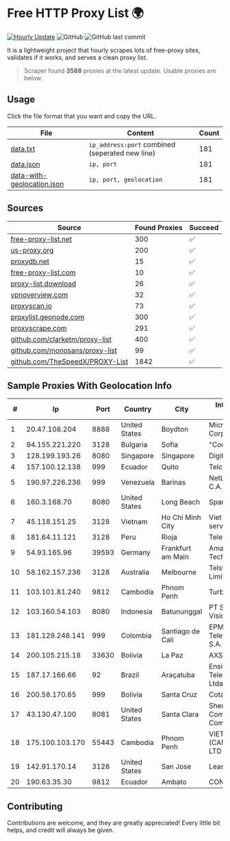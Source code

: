 
# Free HTTP Proxy List 🌍

[![Hourly Update](https://github.com/mertguvencli/http-proxy-list/actions/workflows/main.yml/badge.svg?branch=main)](https://github.com/mertguvencli/http-proxy-list/actions/workflows/main.yml)
![GitHub](https://img.shields.io/github/license/mertguvencli/http-proxy-list)
![GitHub last commit](https://img.shields.io/github/last-commit/mertguvencli/http-proxy-list)

It is a lightweight project that hourly scrapes lots of free-proxy sites, validates if it works, and serves a clean proxy list.


> Scraper found **3588** proxies at the latest update. Usable proxies are below.

## Usage

Click the file format that you want and copy the URL.


|File|Content|Count|
|----|-------|-----|
|[data.txt](https://raw.githubusercontent.com/mertguvencli/http-proxy-list/main/proxy-list/data.txt)|`ip_address:port` combined (seperated new line)|181|
|[data.json](https://raw.githubusercontent.com/mertguvencli/http-proxy-list/main/proxy-list/data.json)|`ip, port`|181|
|[data-with-geolocation.json](https://raw.githubusercontent.com/mertguvencli/http-proxy-list/main/proxy-list/data-with-geolocation.json)|`ip, port, geolocation`|181|

## Sources

|Source|Found Proxies|Succeed|
|------|-------------|-------|
|[free-proxy-list.net](https://free-proxy-list.net)|300|✅|
|[us-proxy.org](https://www.us-proxy.org)|200|✅|
|[proxydb.net](http://proxydb.net)|15|✅|
|[free-proxy-list.com](https://free-proxy-list.com/?page=&port=&type%5B%5D=http&type%5B%5D=https&up_time=0&search=Search)|10|✅|
|[proxy-list.download](https://www.proxy-list.download/HTTP)|26|✅|
|[vpnoverview.com](https://vpnoverview.com/privacy/anonymous-browsing/free-proxy-servers)|32|✅|
|[proxyscan.io](https://www.proxyscan.io)|73|✅|
|[proxylist.geonode.com](https://proxylist.geonode.com/api/proxy-list?limit=300&page=1&sort_by=lastChecked&sort_type=desc&protocols=http,https)|300|✅|
|[proxyscrape.com](https://api.proxyscrape.com/v2/?request=displayproxies&protocol=http&timeout=10000&country=all&ssl=all&anonymity=all)|291|✅|
|[github.com/clarketm/proxy-list](https://raw.githubusercontent.com/clarketm/proxy-list/master/proxy-list-raw.txt)|400|✅|
|[github.com/monosans/proxy-list](https://raw.githubusercontent.com/monosans/proxy-list/main/proxies/http.txt)|99|✅|
|[github.com/TheSpeedX/PROXY-List](https://raw.githubusercontent.com/TheSpeedX/PROXY-List/master/http.txt)|1842|✅|


## Sample Proxies With Geolocation Info

|#|Ip|Port|Country|City|Internet Service Provider|
|-|--|----|-------|----|-------------------------|
|1|20.47.108.204|8888|United States|Boydton|Microsoft Corporation|
|2|94.155.221.220|3128|Bulgaria|Sofia|"Cooolbox" AD|
|3|128.199.193.26|8080|Singapore|Singapore|DigitalOcean, LLC|
|4|157.100.12.138|999|Ecuador|Quito|Telconet S.A|
|5|190.97.226.236|999|Venezuela|Barinas|NetLink América C.A.|
|6|160.3.168.70|8080|United States|Long Beach|Sparklight|
|7|45.118.151.25|3128|Vietnam|Ho Chi Minh City|Viet Online trading service corporation|
|8|181.64.11.121|3128|Peru|Rioja|Telefonica del Peru|
|9|54.93.165.96|39593|Germany|Frankfurt am Main|Amazon Technologies Inc.|
|10|58.162.157.236|3128|Australia|Melbourne|Telstra Corporation Limited|
|11|103.101.81.240|9812|Cambodia|Phnom Penh|Turbotech CO.|
|12|103.160.54.103|8080|Indonesia|Batununggal|PT Sukabumi Sinar Vision|
|13|181.129.248.141|999|Colombia|Santiago de Cali|EPM Telecomunicaciones S.A. E.S.P.|
|14|200.105.215.18|33630|Bolivia|La Paz|AXS Bolivia S. A.|
|15|187.17.166.66|92|Brazil|Araçatuba|Ensite Brasil TelecomunicaÔÔes Ltda - ME|
|16|200.58.170.65|999|Bolivia|Santa Cruz|Cotas Ltda.|
|17|43.130.47.100|8081|United States|Santa Clara|Shenzhen Tencent Computer Systems Company Limited|
|18|175.100.103.170|55443|Cambodia|Phnom Penh|VIETTEL (CAMBODIA) PTE., LTD|
|19|142.91.170.14|3128|United States|San Jose|Leaseweb USA, Inc.|
|20|190.63.35.30|9812|Ecuador|Ambato|CONECEL|



## Contributing

Contributions are welcome, and they are greatly appreciated! Every
little bit helps, and credit will always be given.

